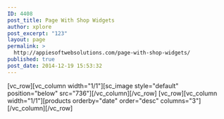 ```yaml
---
ID: 4408
post_title: Page With Shop Widgets
author: xplore
post_excerpt: "123"
layout: page
permalink: >
  http://appiesoftwebsolutions.com/page-with-shop-widgets/
published: true
post_date: 2014-12-19 15:53:32
---
```

[vc_row][vc_column width="1/1"][sc_image style="default" position="below" src="736"][/vc_column][/vc_row]
[vc_row][vc_column width="1/1"][products orderby="date" order="desc" columns="3"][/vc_column][/vc_row]